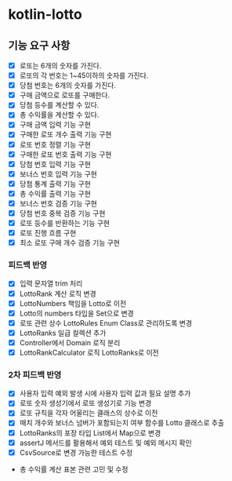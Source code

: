 # kotlin-lotto

## 기능 요구 사항

- [x] 로또는 6개의 숫자를 가진다.
- [x] 로또의 각 번호는 1~45이하의 숫자를 가진다.
- [x] 당첨 번호는 6개의 숫자를 가진다.
- [x] 구매 금액으로 로또를 구매한다.
- [x] 당첨 등수를 계산할 수 있다.
- [x] 총 수익률을 계산할 수 있다.
- [x] 구매 금액 입력 기능 구현
- [x] 구매한 로또 개수 출력 기능 구현
- [x] 로또 번호 정렬 기능 구현
- [x] 구매한 로또 번호 출력 기능 구현
- [x] 당첨 번호 입력 기능 구현
- [x] 보너스 번호 입력 기능 구현
- [x] 당첨 통계 출력 기능 구현
- [x] 총 수익률 출력 기능 구현
- [x] 보너스 번호 검증 기능 구현
- [x] 당첨 번호 중복 검증 기능 구현
- [x] 로또 등수를 반환하는 기능 구현
- [x] 로또 진행 흐름 구현
- [x] 최소 로또 구매 개수 검증 기능 구현

### 피드백 반영

- [x] 입력 문자열 trim 처리
- [x] LottoRank 계산 로직 변경
- [x] LottoNumbers 책임을 Lotto로 이전
- [x] Lotto의 numbers 타입을 Set으로 변경
- [x] 로또 관련 상수 LottoRules Enum Class로 관리하도록 변경 
- [x] LottoRanks 일급 컬렉션 추가
- [x] Controller에서 Domain 로직 분리
- [x] LottoRankCalculator 로직 LottoRanks로 이전

### 2차 피드백 반영

- [x] 사용자 입력 예외 발생 시에 사용자 입력 값과 필요 설명 추가
- [x] 로또 숫자 생성기에서 로또 생성기로 기능 변경
- [x] 로또 규칙을 각자 어울리는 클래스의 상수로 이전
- [x] 매치 개수와 보너스 넘버가 포함되는지 여부 함수를 Lotto 클래스로 추출
- [x] LottoRanks의 포장 타입 List에서 Map으로 변경
- [x] assertJ 메서드를 활용해서 예외 테스트 및 예외 메시지 확인
- [x] CsvSource로 변경 가능한 테스트 수정
- 총 수익률 계산 표본 관련 고민 및 수정